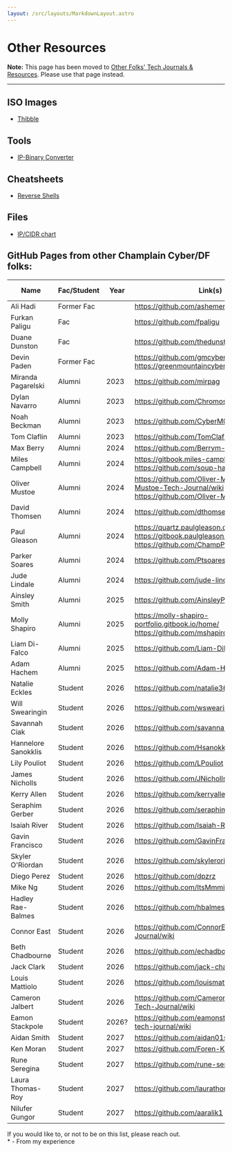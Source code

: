 ```yaml
---
layout: /src/layouts/MarkdownLayout.astro
---
```

# Other Resources

**Note:** This page has been moved to [Other Folks' Tech Journals & Resources](/techjournals/other-folks/). Please use that page instead.

---

## ISO Images
* [Thibble](https://files.thibble.org/)

## Tools
* [IP-Binary Converter](https://www.browserling.com/tools/ip-to-bin)

## Cheatsheets
* [Reverse Shells](https://pentestmonkey.net/cheat-sheet/shells/reverse-shell-cheat-sheet)

## Files
* [IP/CIDR chart](/IPv4CIDRChart_2015.pdf)

## GitHub Pages from other Champlain Cyber/DF folks:

| Name | Fac/Student | Year | Link(s) | Best Content* | 
| ---- | ----------- | ---- | ------- | ------------ |
| Ali Hadi | Former Fac | |  https://github.com/ashemery | |
| Furkan Paligu | Fac | | https://github.com/fpaligu | |
| Duane Dunston | Fac |  |  https://github.com/thedunston |
| Devin Paden | Former Fac | | https://github.com/gmcyber <br/> https://greenmountaincyber.com | |
| Miranda Pagarelski | Alumni | 2023 | https://github.com/mirpag | |
| Dylan Navarro | Alumni | 2023 | https://github.com/Chromosom3 | |
| Noah Beckman | Alumni | 2023 | https://github.com/CyberM00se | |
| Tom Claflin | Alumni | 2023 | https://github.com/TomClaflin | |
| Max Berry | Alumni | 2024 | https://github.com/Berrym-tech | |
| Miles Campbell | Alumni | 2024 | https://gitbook.miles-campbell.dev/ <br/> https://github.com/soup-hacker | |
| Oliver Mustoe | Alumni | 2024 | https://github.com/Oliver-Mustoe/Oliver-Mustoe-Tech-Journal/wiki <br/> https://github.com/Oliver-Mustoe | |
| David Thomsen | Alumni | 2024 | https://github.com/dthomsen116 | Eth Hack 1+2 |
| Paul Gleason | Alumni | 2024 | https://quartz.paulgleason.dev/ <br/> https://gitbook.paulgleason.dev/ <br/> https://github.com/ChampPG | Eth Hack 1 | 
| Parker Soares | Alumni | 2024 | https://github.com/Ptsoares | |
| Jude Lindale | Alumni | 2024 | https://github.com/jude-lindale | | 
| Ainsley Smith | Alumni | 2025 | https://github.com/AinsleyPlayer | |
| Molly Shapiro | Alumni | 2025 | https://molly-shapiro-portfolio.gitbook.io/home/ <br/> https://github.com/mshapiro2025 | Concepts & Definitions |
| Liam Di-Falco | Alumni | 2025 | https://github.com/Liam-DiFalco | |
| Adam Hachem | Alumni | 2025 | https://github.com/Adam-Hachem | |
| Natalie Eckles | Student | 2026 | https://github.com/natalie363 | |
| Will Swearingin | Student | 2026 | https://github.com/wswearingin | |
| Savannah Ciak | Student | 2026 | https://github.com/savannahc502 | Networking | 
| Hannelore Sanokklis | Student | 2026 | https://github.com/Hsanokklis | Any |
| Lily Pouliot | Student | 2026 | https://github.com/LPouliot | |
| James Nicholls | Student | 2026 | https://github.com/JNicholls2026 | |
| Kerry Allen | Student | 2026 | https://github.com/kerryallen89 | |
| Seraphim Gerber | Student | 2026 | https://github.com/seraphimgerber | |
| Isaiah River | Student | 2026 | https://github.com/Isaiah-River | |
| Gavin Francisco | Student | 2026 | https://github.com/GavinFrancisco | |
| Skyler O'Riordan | Student | 2026 | https://github.com/skyleroriordan | |
| Diego Perez | Student | 2026 | https://github.com/dpzrz | |
| Mike Ng | Student | 2026 | https://github.com/ItsMmmike | |
| Hadley Rae-Balmes | Student | 2026 | https://github.com/hbalmes56 | |
| Connor East | Student | 2026 | https://github.com/ConnorEast/Tech-Journal/wiki |
| Beth Chadbourne | Student | 2026 | https://github.com/echadbourne | |
| Jack Clark | Student | 2026 | https://github.com/jack-champlain | |
| Louis Mattiolo | Student | 2026 | https://github.com/louismattiolo/Tech-Journal | |
| Cameron Jalbert | Student | 2026 | https://github.com/CameronJalbert/Cameron-Tech-Journal/wiki | |
| Eamon Stackpole | Student | 2026? | https://github.com/eamonstackpole/my-tech-journal/wiki | |
| Aidan Smith | Student | 2027 | https://github.com/aidan01smith | |
| Ken Moran | Student | 2027 | https://github.com/Foren-Ken | |
| Rune Seregina | Student | 2027 | https://github.com/rune-seregina |
| Laura Thomas-Roy | Student | 2027 | https://github.com/laurathomas-roy |
| Nilufer Gungor | Student | 2027 | https://github.com/aaralik1 |

If you would like to, or not to be on this list, please reach out.<br/>
\* \- From my experience
